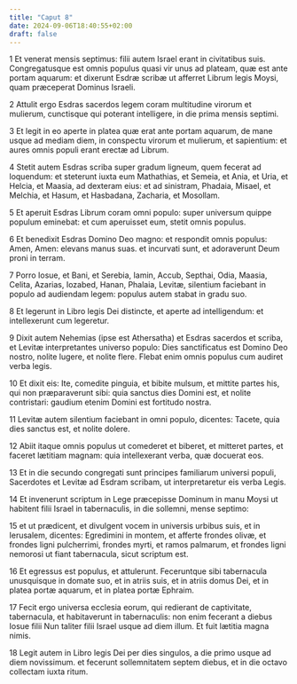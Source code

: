 ```yaml
---
title: "Caput 8"
date: 2024-09-06T18:40:55+02:00
draft: false
---
```




1 Et venerat mensis septimus: filii autem Israel erant in civitatibus suis. Congregatusque est omnis populus quasi vir unus ad plateam, quæ est ante portam aquarum: et dixerunt Esdræ scribæ ut afferret Librum legis Moysi, quam præceperat Dominus Israeli.

2 Attulit ergo Esdras sacerdos legem coram multitudine virorum et mulierum, cunctisque qui poterant intelligere, in die prima mensis septimi.

3 Et legit in eo aperte in platea quæ erat ante portam aquarum, de mane usque ad mediam diem, in conspectu virorum et mulierum, et sapientium: et aures omnis populi erant erectæ ad Librum.

4 Stetit autem Esdras scriba super gradum ligneum, quem fecerat ad loquendum: et steterunt iuxta eum Mathathias, et Semeia, et Ania, et Uria, et Helcia, et Maasia, ad dexteram eius: et ad sinistram, Phadaia, Misael, et Melchia, et Hasum, et Hasbadana, Zacharia, et Mosollam.

5 Et aperuit Esdras Librum coram omni populo: super universum quippe populum eminebat: et cum aperuisset eum, stetit omnis populus.

6 Et benedixit Esdras Domino Deo magno: et respondit omnis populus: Amen, Amen: elevans manus suas. et incurvati sunt, et adoraverunt Deum proni in terram.

7 Porro Iosue, et Bani, et Serebia, Iamin, Accub, Septhai, Odia, Maasia, Celita, Azarias, Iozabed, Hanan, Phalaia, Levitæ, silentium faciebant in populo ad audiendam legem: populus autem stabat in gradu suo.

8 Et legerunt in Libro legis Dei distincte, et aperte ad intelligendum: et intellexerunt cum legeretur.

9 Dixit autem Nehemias (ipse est Athersatha) et Esdras sacerdos et scriba, et Levitæ interpretantes universo populo: Dies sanctificatus est Domino Deo nostro, nolite lugere, et nolite flere. Flebat enim omnis populus cum audiret verba legis.

10 Et dixit eis: Ite, comedite pinguia, et bibite mulsum, et mittite partes his, qui non præparaverunt sibi: quia sanctus dies Domini est, et nolite contristari: gaudium etenim Domini est fortitudo nostra.

11 Levitæ autem silentium faciebant in omni populo, dicentes: Tacete, quia dies sanctus est, et nolite dolere.

12 Abiit itaque omnis populus ut comederet et biberet, et mitteret partes, et faceret lætitiam magnam: quia intellexerant verba, quæ docuerat eos.

13 Et in die secundo congregati sunt principes familiarum universi populi, Sacerdotes et Levitæ ad Esdram scribam, ut interpretaretur eis verba Legis.

14 Et invenerunt scriptum in Lege præcepisse Dominum in manu Moysi ut habitent filii Israel in tabernaculis, in die sollemni, mense septimo:

15 et ut prædicent, et divulgent vocem in universis urbibus suis, et in Ierusalem, dicentes: Egredimini in montem, et afferte frondes olivæ, et frondes ligni pulcherrimi, frondes myrti, et ramos palmarum, et frondes ligni nemorosi ut fiant tabernacula, sicut scriptum est.

16 Et egressus est populus, et attulerunt. Feceruntque sibi tabernacula unusquisque in domate suo, et in atriis suis, et in atriis domus Dei, et in platea portæ aquarum, et in platea portæ Ephraim.

17 Fecit ergo universa ecclesia eorum, qui redierant de captivitate, tabernacula, et habitaverunt in tabernaculis: non enim fecerant a diebus Iosue filii Nun taliter filii Israel usque ad diem illum. Et fuit lætitia magna nimis.

18 Legit autem in Libro legis Dei per dies singulos, a die primo usque ad diem novissimum. et fecerunt sollemnitatem septem diebus, et in die octavo collectam iuxta ritum.

